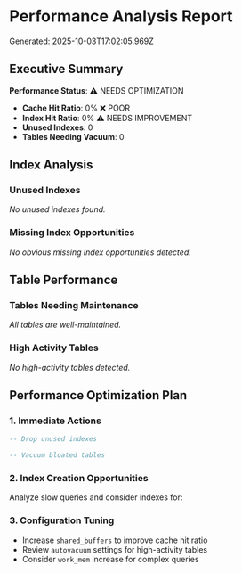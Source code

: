# Performance Analysis Report

Generated: 2025-10-03T17:02:05.969Z

## Executive Summary


**Performance Status**: ⚠️ NEEDS OPTIMIZATION

- **Cache Hit Ratio**: 0% ❌ POOR
- **Index Hit Ratio**: 0% ⚠️ NEEDS IMPROVEMENT
- **Unused Indexes**: 0
- **Tables Needing Vacuum**: 0


## Index Analysis

### Unused Indexes
*No unused indexes found.*

### Missing Index Opportunities
*No obvious missing index opportunities detected.*

## Table Performance

### Tables Needing Maintenance
*All tables are well-maintained.*

### High Activity Tables
*No high-activity tables detected.*

## Performance Optimization Plan

### 1. Immediate Actions
```sql
-- Drop unused indexes

-- Vacuum bloated tables
```

### 2. Index Creation Opportunities
Analyze slow queries and consider indexes for:

### 3. Configuration Tuning
- Increase `shared_buffers` to improve cache hit ratio
- Review `autovacuum` settings for high-activity tables
- Consider `work_mem` increase for complex queries
